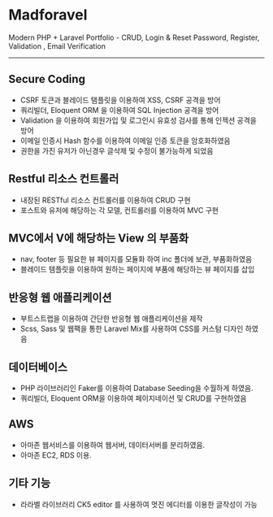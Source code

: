 # Madforavel
Modern PHP + Laravel Portfolio - CRUD, Login &amp; Reset Password, Register, Validation , Email Verification

---------------------------------------

## Secure Coding
* CSRF 토큰과 블레이드 탬플릿을 이용하여 XSS, CSRF 공격을 방어
* 쿼리빌더, Eloquent ORM 을 이용하여 SQL Injection 공격을 방어
* Validation 을 이용하여 회원가입 및 로그인시 유효성 검사를 통해 인젝션 공격을 방어
* 이메일 인증시 Hash 함수를 이용하여 이메일 인증 토큰을 암호화하였음
* 권한을 가진 유저가 아닌경우 글삭제 및 수정이 불가능하게 되었음

## Restful 리소스 컨트롤러
* 내장된 RESTful 리소스 컨트롤러를 이용하여 CRUD 구현
* 포스트와 유저에 해당하는 각 모델, 컨트롤러를 이용하여 MVC 구현

## MVC에서 V에 해당하는 View 의 부품화
* nav, footer 등 필요한 뷰 페이지를 모듈화 하여 inc 폴더에 보관, 부품화하였음
* 블레이드 템플릿을 이용하여 원하는 페이지에 부품에 해당하는 뷰 페이지를 삽입

## 반응형 웹 애플리케이션
* 부트스트랩을 이용하여 간단한 반응형 웹 애플리케이션을 제작
* Scss, Sass 및 웹팩을 통한 Laravel Mix를 사용하여 CSS를 커스텀 디자인 하였음

## 데이터베이스
* PHP 라이브러리인 Faker를 이용하여 Database Seeding을 수월하게 하였음.
* 쿼리빌더, Eloquent ORM을 이용하여 페이지네이션 및 CRUD를 구현하였음

## AWS
* 아마존 웹서비스를 이용하여 웹서버, 데이터서버를 분리하였음.
* 아마존 EC2, RDS 이용.

## 기타 기능
* 라라벨 라이브러리 CK5 editor 를 사용하여 멋진 에디터를 이용한 글작성이 가능


